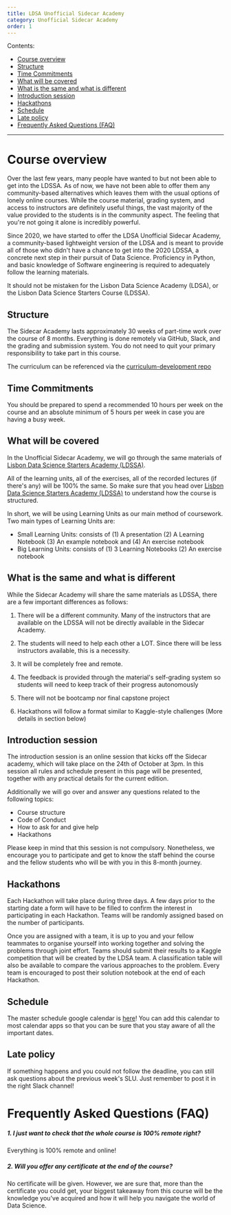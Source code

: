 ```yaml
---
title: LDSA Unofficial Sidecar Academy
category: Unofficial Sidecar Academy
order: 1
---
```


Contents:
- [Course overview](#course-overview)
- [Structure](#structure)
- [Time Commitments](#time-commitments)
- [What will be covered](#what-will-be-covered)
- [What is the same and what is different](#what-is-the-same-and-what-is-different)
- [Introduction session](#introduction-session)
- [Hackathons](#hackathons)
- [Schedule](#schedule)
- [Late policy](#late-policy)
- [Frequently Asked Questions (FAQ)](#frequently-asked-questions-faq)

---

# Course overview
Over the last few years, many people have wanted to but not been able to get into the LDSSA. As of now, we have not been able to offer them any community-based alternatives which leaves them with the usual options of lonely online courses. While the course material, grading system, and access to instructors are definitely useful things, the vast majority of the value provided to the students is in the community aspect. The feeling that you're not going it alone is incredibly powerful.

Since 2020, we have started to offer the LDSA Unofficial Sidecar Academy, a community-based lightweight version of the LDSA and is meant to provide all of those who didn't have a chance to get into the 2020 LDSSA, a concrete next step in their pursuit of Data Science. Proficiency in Python, and basic knowledge of Software engineering is required to adequately follow the learning materials.

It should not be mistaken for the Lisbon Data Science Academy (LDSA), or the Lisbon Data Science Starters Course (LDSSA).

## Structure

The Sidecar Academy lasts approximately 30 weeks of part-time work over the course of 8 months. Everything is done remotely via GitHub, Slack, and the grading and submission system. You do not need to quit your primary responsibility to take part in this course.

The curriculum can be referenced via the [curriculum-development repo](https://github.com/LDSSA/curriculum-development)

## Time Commitments

You should be prepared to spend a recommended 10 hours per week on the course and an absolute minimum of 5 hours per week in case you are having a busy week.


## What will be covered

In the Unofficial Sidecar Academy, we will go through the same materials of [Lisbon Data Science Starters Academy (LDSSA)](https://ldssa.github.io/wiki/Starters%20Academy%20(LDSSA)/01-Starters-Academy-(Course)/).

All of the learning units, all of the exercises, all of the recorded lectures (if there's any) will be 100% the same. So make sure that you head over [Lisbon Data Science Starters Academy (LDSSA)](https://ldssa.github.io/wiki/Starters%20Academy%20(LDSSA)/01-Starters-Academy-(Course)/) to understand how the course is structured. 

In short, we will be using Learning Units as our main method of coursework. Two main types of Learning Units are:
- Small Learning Units: consists of (1) A presentation (2) A Learning Notebook (3) An example notebook and (4) An exercise notebook
- Big Learning Units: consists of (1) 3 Learning Notebooks (2) An exercise notebook


## What is the same and what is different

While the Sidecar Academy will share the same materials as LDSSA, there are a few important differences as follows:


1. There will be a different community. Many of the instructors that are available on the LDSSA will not be directly available in the Sidecar Academy.

2. The students will need to help each other a LOT. Since there will be less instructors available, this is a necessity.

3. It will be completely free and remote.

4. The feedback is provided through the material's self-grading system so students will need to keep track of their progress autonomously

5. There will not be bootcamp nor final capstone project

6. Hackathons will follow a format similar to Kaggle-style challenges (More details in section below)


## Introduction session
The introduction session is an online session that kicks off the Sidecar academy, which will take place on the 24th of October at 3pm. In this session all rules and schedule present in this page will be presented, together with any practical details for the current edition.

Additionally we will go over and answer any questions related to the following topics:
- Course structure
- Code of Conduct
- How to ask for and give help
- Hackathons

Please keep in mind that this session is not compulsory. Nonetheless, we encourage you to participate and get to know the staff behind the course and the fellow students who will be with you in this 8-month journey.


## Hackathons 

Each Hackathon will take place during three days. A few days prior to the starting date a form will have to be filled to confirm the interest in participating in each Hackathon. Teams will be randomly assigned based on the number of participants.

Once you are assigned with a team, it is up to you and your fellow teammates to organise yourself into working together and solving the problems through joint effort. Teams should submit their results to a Kaggle competition that will be created by the LDSA team. A classification table will also be available to compare the various approaches to the problem. Every team is encouraged to post their solution notebook at the end of each Hackathon.


## Schedule

The master schedule google calendar is [here](https://calendar.google.com/calendar/embed?src=j8t3fmuv53pppvf2vcnfji4tl8%40group.calendar.google.com&ctz=Europe%2FLisbon)!
You can add this calendar to most calendar apps so that you can be sure that you stay aware of all the important dates.

## Late policy
If something happens and you could not follow the deadline, you can still ask questions about the previous week's SLU. Just remember to post it in the right Slack channel!


# Frequently Asked Questions (FAQ)

##### 1. I just want to check that the whole course is 100% remote right?
Everything is 100% remote and online!

##### 2. Will you offer any certificate at the end of the course?
No certificate will be given. However, we are sure that, more than the certificate you could get, your biggest takeaway from this course will be the knowledge you've acquired and how it will help you navigate the world of Data Science.

